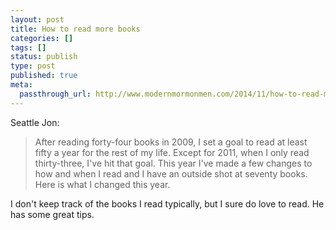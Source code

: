 ```yaml
---
layout: post
title: How to read more books
categories: []
tags: []
status: publish
type: post
published: true
meta:
  passthrough_url: http://www.modernmormonmen.com/2014/11/how-to-read-more-books.html?m=1
---
```


Seattle Jon:


>After reading forty-four books in 2009, I set a goal to read at least fifty a year for the rest of my life. Except for 2011, when I only read thirty-three, I've hit that goal. This year I've made a few changes to how and when I read and I have an outside shot at seventy books. Here is what I changed this year.



I don't keep track of the books I read typically, but I sure do love to read. He has some great tips.
